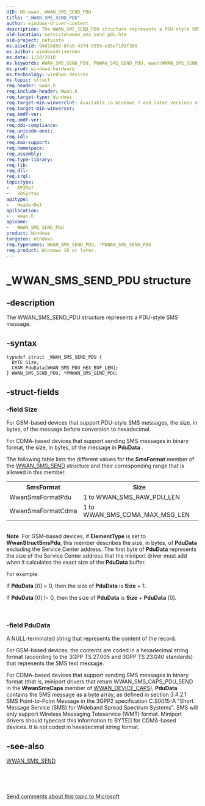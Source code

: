 ```yaml
---
UID: NS:wwan._WWAN_SMS_SEND_PDU
title: "_WWAN_SMS_SEND_PDU"
author: windows-driver-content
description: The WWAN_SMS_SEND_PDU structure represents a PDU-style SMS message.
old-location: netvista\wwan_sms_send_pdu.htm
old-project: netvista
ms.assetid: 94d19d5b-8fa5-437d-9359-e35ef103f380
ms.author: windowsdriverdev
ms.date: 1/18/2018
ms.keywords: WWAN_SMS_SEND_PDU, PWWAN_SMS_SEND_PDU, wwan/WWAN_SMS_SEND_PDU, WwanRef_5994a030-78ea-42c2-913a-1b2a9fcc2ea4.xml, netvista.wwan_sms_send_pdu, WWAN_SMS_SEND_PDU structure [Network Drivers Starting with Windows Vista], PWWAN_SMS_SEND_PDU structure pointer [Network Drivers Starting with Windows Vista], wwan/PWWAN_SMS_SEND_PDU, _WWAN_SMS_SEND_PDU, *PWWAN_SMS_SEND_PDU
ms.prod: windows-hardware
ms.technology: windows-devices
ms.topic: struct
req.header: wwan.h
req.include-header: Wwan.h
req.target-type: Windows
req.target-min-winverclnt: Available in Windows 7 and later versions of Windows.
req.target-min-winversvr: 
req.kmdf-ver: 
req.umdf-ver: 
req.ddi-compliance: 
req.unicode-ansi: 
req.idl: 
req.max-support: 
req.namespace: 
req.assembly: 
req.type-library: 
req.lib: 
req.dll: 
req.irql: 
topictype:
-	APIRef
-	kbSyntax
apitype:
-	HeaderDef
apilocation:
-	wwan.h
apiname:
-	WWAN_SMS_SEND_PDU
product: Windows
targetos: Windows
req.typenames: WWAN_SMS_SEND_PDU, *PWWAN_SMS_SEND_PDU
req.product: Windows 10 or later.
---
```


# _WWAN_SMS_SEND_PDU structure


## -description


The WWAN_SMS_SEND_PDU structure represents a PDU-style SMS message.


## -syntax


````
typedef struct _WWAN_SMS_SEND_PDU {
  BYTE Size;
  CHAR PduData[WWAN_SMS_PDU_HEX_BUF_LEN];
} WWAN_SMS_SEND_PDU, *PWWAN_SMS_SEND_PDU;
````


## -struct-fields




### -field Size

For GSM-based devices that support PDU-style SMS messages, the size, in bytes, of the message
     before conversion to hexadecimal.
     

For CDMA-based devices that support sending SMS messages in binary format, the size, in bytes, of the
     message in 
     <b>PduData</b> .

The following table lists the different values for the 
     <b>SmsFormat</b> member of the 
     <a href="..\wwan\ns-wwan-_wwan_sms_send.md">WWAN_SMS_SEND</a> structure and their
     corresponding range that is allowed in this member.

<table>
<tr>
<th>SmsFormat</th>
<th>Size</th>
</tr>
<tr>
<td>
WwanSmsFormatPdu

</td>
<td>
1 to WWAN_SMS_RAW_PDU_LEN

</td>
</tr>
<tr>
<td>
WwanSmsFormatCdma

</td>
<td>
1 to WWAN_SMS_CDMA_MAX_MSG_LEN

</td>
</tr>
</table>
 

<div class="alert"><b>Note</b>  For GSM-based devices, if 
     <b>ElementType</b> is set to 
     <b>WwanStructSmsPdu</b>, this member describes the size, in bytes, of 
     <b>PduData</b> excluding the Service Center address. The first byte of 
     <b>PduData</b> represents the size of the Service Center address that the miniport driver must add when
     it calculates the exact size of the 
     <b>PduData</b> buffer.
     <p class="note">For example:

<p class="note">If 
     <b>PduData</b> [0] = 0, then the size of 
     <b>PduData</b> is 
     <b>Size</b> + 1.

<p class="note">If 
     <b>PduData</b> [0] != 0, then the size of 
     <b>PduData</b> is 
     <b>Size</b> + 
     <b>PduData</b> [0].

</div>
<div> </div>

### -field PduData

A NULL-terminated string that represents the content of the record.
     

For GSM-based devices, the contents are coded in a hexadecimal string format (according to the 3GPP
     TS 27.005 and 3GPP TS 23.040 standards) that represents the SMS text message.

For CDMA-based devices that support sending SMS messages in binary format (that is, miniport drivers
     that return WWAN_SMS_CAPS_PDU_SEND in the 
     <b>WwanSmsCaps</b> member of 
     <a href="..\wwan\ns-wwan-_wwan_device_caps.md">WWAN_DEVICE_CAPS</a>), 
     <b>PduData</b> contains the SMS message as a byte array, as defined in section 3.4.2.1 SMS Point-to-Point
     Message in the 3GPP2 specification C.S0015-A "Short Message Service (SMS) for Wideband Spread Spectrum
     Systems". SMS will only support Wireless Messaging Teleservice (WMT) format. Miniport drivers should
     typecast this information to BYTE[] for CDMA-based devices. It is not coded in hexadecimal string
     format.


## -see-also

<a href="..\wwan\ns-wwan-_wwan_sms_send.md">WWAN_SMS_SEND</a>



 

 

<a href="mailto:wsddocfb@microsoft.com?subject=Documentation%20feedback [netvista\netvista]:%20WWAN_SMS_SEND_PDU structure%20 RELEASE:%20(1/18/2018)&amp;body=%0A%0APRIVACY STATEMENT%0A%0AWe use your feedback to improve the documentation. We don't use your email address for any other purpose, and we'll remove your email address from our system after the issue that you're reporting is fixed. While we're working to fix this issue, we might send you an email message to ask for more info. Later, we might also send you an email message to let you know that we've addressed your feedback.%0A%0AFor more info about Microsoft's privacy policy, see http://privacy.microsoft.com/en-us/default.aspx." title="Send comments about this topic to Microsoft">Send comments about this topic to Microsoft</a>

